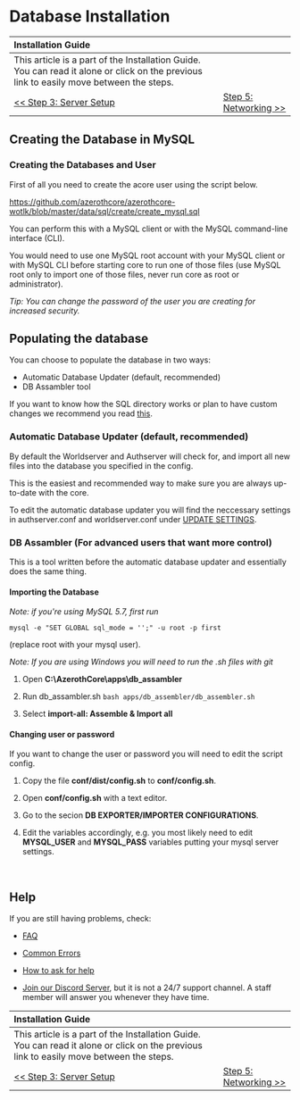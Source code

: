 # Database Installation

| Installation Guide | |
| :- | :- |
| This article is a part of the Installation Guide. You can read it alone or click on the previous link to easily move between the steps. |
| [<< Step 3: Server Setup](server-setup.md) | [Step 5: Networking >>](networking.md) |

## Creating the Database in MySQL

### Creating the Databases and User

First of all you need to create the acore user using the script below.

https://github.com/azerothcore/azerothcore-wotlk/blob/master/data/sql/create/create_mysql.sql

You can perform this with a MySQL client or with the MySQL command-line interface (CLI).

You would need to use one MySQL root account with your MySQL client or with MySQL CLI before starting core to run one of those files (use MySQL root only to import one of those files, never run core as root or administrator).

*Tip: You can change the password of the user you are creating for increased security.*

## Populating the database

You can choose to populate the database in two ways:
- Automatic Database Updater (default, recommended)
- DB Assambler tool

If you want to know how the SQL directory works or plan to have custom changes we recommend you read [this](sql-directory).

### Automatic Database Updater (default, recommended)

By default the Worldserver and Authserver will check for, and import all new files into the database you specified in the config.

This is the easiest and recommended way to make sure you are always up-to-date with the core.

To edit the automatic database updater you will find the neccessary settings in authserver.conf and worldserver.conf under [UPDATE SETTINGS](https://github.com/azerothcore/azerothcore-wotlk/commit/2d2857ce81db5297eb63d388d2e2f252ef52412d#diff-56b141374cf0384a2887c9fd490c6a79a3d2f31fb020ee0e423a5685344b59d3R30).

### DB Assambler (For advanced users that want more control)

This is a tool written before the automatic database updater and essentially does the same thing.

#### Importing the Database

*Note: if you're using MySQL 5.7, first run*

```
mysql -e "SET GLOBAL sql_mode = '';" -u root -p first
```

(replace root with your mysql user).

*Note: If you are using Windows you will need to run the .sh files with git*

1. Open **C:\AzerothCore\apps\db_assambler**

1. Run db_assambler.sh `bash apps/db_assembler/db_assembler.sh`

1. Select **import-all: Assemble & Import all**

#### Changing user or password

If you want to change the user or password you will need to edit the script config.

1. Copy the file **conf/dist/config.sh** to **conf/config.sh**.

1. Open **conf/config.sh** with a text editor.

1. Go to the secion **DB EXPORTER/IMPORTER CONFIGURATIONS**.

1. Edit the variables accordingly, e.g. you most likely need to edit **MYSQL_USER** and **MYSQL_PASS** variables putting your mysql server settings.

<br>

## Help

If you are still having problems, check:

* [FAQ](faq.md)

* [Common Errors](common-errors.md)

* [How to ask for help](how-to-ask-for-help.md)

* [Join our Discord Server](https://discord.gg/gkt4y2x), but it is not a 24/7 support channel. A staff member will answer you whenever they have time.

| Installation Guide | |
| :- | :- |
| This article is a part of the Installation Guide. You can read it alone or click on the previous link to easily move between the steps. |
| [<< Step 3: Server Setup](server-setup.md) | [Step 5: Networking >>](networking.md) |
